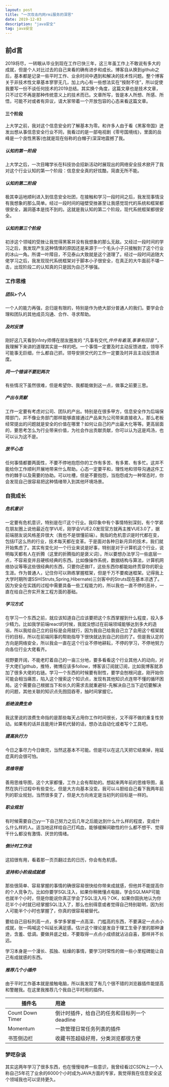 ```yaml
---
layout: post  
title: "一次攻击内网rmi服务的深思"  
date: 2019-12-03
description: "java安全"
tag: java安全
---
```


##  前d言

2019将尽，一转眼从毕业到现在工作已快三年，这三年虽工作上不敢说有多大的成就，但是个人对比过去的自己来看的确有进步和成长。博客自从换到github之后，基本都是记录一些平时工作、业余时间中遇到和解决的技术性问题。整个博客关于非技术性文章基本寥寥无几，加上内心有一些想法实在“按耐不住”，所以促使我要写一份不谈任何技术的2019总结。其实换个角度，这篇文章也是技术文章，只不过它不再是那种传统意义上的技术而已。文章所写，皆是本人所想、所感、所悟，可能不对或者有异议，请大家带着一个开放包容的心态来看这篇文章。

#### 三个阶段

上大学之前，我对这个信息安全的了解基本为零。和许多人由于看《黑客帝国》迸发出想从事信息安全行业不同，我看过的是一部电视剧《零号国境线》，里面的岳峰是一个良性黑客(也就是现在俗称的白帽子)深深地震撼了我。

#####  认知的第一阶段

上大学之后，一次目睹学长在科技协会招新活动时展现出的网络安全技术掀开了我对这个行业认知的第一个阶段：信息安全真的好炫酷，简直无所不能。

#####  认知的第二阶段

极其幸运地顺利进入到信息安全社团，在接触和学习一段时间之后，我发现事情没有我想象的那么简单。经过一段时间的碰壁受挫甚至让我感觉现代的系统和框架都很安全，漏洞基本是找不到的。这就是我认知的第二个阶段，现代系统框架都很安全。

#####  认知的第三个阶段

初涉这个领域的受挫让我觉得黑客并没有我想象的那么无敌。又经过一段时间的学习之后，我发现产生这种情愫的原因还是来源于一个毛头小子只接触到了这个行业的冰山一角。所谓一叶障目，不见泰山大致就是这个道理了。经过一段时间追随大佬学习之后，我发现现代系统框架对于脚本小子很安全，在真正的大牛面前不堪一击，出现阶段二的认知真的只是因为自己不够强。

### 工作思维

#####  团队>个人

一个人的能力再强，总归是有限的，特别是作为绝大部分普通人的我们。要学会合理和团队的其他成员沟通、合作、寻求帮助。

#####  及时反馈

刚好这几天看到n1nty师傅在朋友圈发的 “凡事有交代,*件件有着落*,*事事有回音* ”，我理解下来讲的道理其实是一样的吧。一个事情一定要及时主动反馈进度，领导不可能事无巨细，什么都自己抓，领导安排交代的工作一定要及时并且主动反馈进度。

#####  同一个错误不要犯两次

有些情况下虽然很难，但是希望你、我都能做到这一点，做事之前要三思。

#####  产出与贡献

工作一定要有考虑对公司、团队的产出。特别是在很多甲方，信息安全作为后端保障部门，并不像业务部门那样能够直接通过产品来为公司带来直接收入，那么老板经常提出的问题就是安全的价值在哪里？如何让自己的产出最大化等等。更高层面的，要思考怎么为行业带来价值，为社会作出贡献贡献，你可以认为这是鸡汤，也可以认为这不是。

#####  放平心态

任何事情都要两面性，不要不停地抱怨你的工作有多苦、有多累、有多忙。这并不能给你工作顺利开展地带来什么帮助。心态一定要平和，理性地和领导沟通这件工作的棘手以及需要的协助。可以吐槽，但是不要抱怨，当抱怨成为一种常态时，你会发现自己很容易把这种情绪带入到其他环境场景。



###  自我成长

#####  危机意识

一定要有危机意识，特别是在IT这个行业。我印象中有个事情特别深刻，有个学弟在朋友圈上说他最近在学VUE，刚学会VUE2.0发现官方就再主推VUE3.0了，据前端朋友说风格差异很大（我也不是很懂前端）。我指的危机意识是时代都在变，包括IT这么热的行业，技术每天都在变革。于是面对各种日新月异的技术，我们就开始焦虑了。其实有变化对一个行业来说是好事，特别是对于计算机这个行业，说明每天都有人在折腾（这里的折腾指的是褒义词）。所以要想办法学习一些底层一点，不容易变并且硬核经典的东西。比如像操作系统，数据结构与算法，计算机网络协议等等这些很经典的东西，只要你还做IT，这些东西你都能始终贯穿你的职业生涯。作为普通人，记住你可以熟练掌握框架，但是千万不要痴迷框架。记得我上大学时期所谓SSH(Struts,Spring,Hibernate)三剑客中的Struts现在基本凉透了。因为安全在实践的过程中需要具备一些工程能力的，所以我也一直不停的恶补，一直在给自己夯实开发工程方面的基础。



#####  学习方式

在学习一个东西之前，就应该知道自己应该要把这个东西掌握到什么程度，投入多少精力。比如我学前端react的时候，我就没想过在前端领域能够达到多大的造诣，所以我给自己立的目标是会用就行，因为我自己给我自己立了会用这个框架就行的目标，所以在前端同事的帮助指导下很快就达到自己的目的了。但是我认定的方向是网络安全，所以我会一直在这个行业不停地耕耘，不停的学习，不停地努力向各位行业大佬看齐。

视野要开阔，不能老盯着自己的一亩三分地，要多看看这个行业其他人的动向，对于大佬们github，推特，微博应该多follow，博客该订阅就订阅，比如我博客就添加了很多大佬的右链。学习一个东西的时候要有耐性，要学会刨根问底，刚开始你可能会相当痛苦，陷入这个搜索这个知识点，发现有其他知识点连带不懂的循环困局。这个需要自己根据当下和长久的需求去就重避轻-先解决自己当下迫切要解决的问题，其他关联的知识点先囫囵吞枣，抽时间掌握它。





#####  拒绝浪费生命

我这里说的浪费生命指的是那些每天占用你工作时间很长，又不得不做的重复性劳动。如果有的话并且能用计算机代替的话，想办法自动化或者写个工具吧。

#####  提高执行力

今日之事尽力今日做完，当然这基本不可能。但是可以在这几天把它结束掉，拖延症真的会很可怕。

#####  思维导图

善用思维导图，这个大家都懂，工作上会有帮助的。想起来两年前的思维导图，虽然在执行过程中有些变化，但是大方向基本没变。我可以斗胆给自己看下我两年前列的职业规划，当然很多变了，但是大方向肯定是当初列的目标是一样的。

#####  职业规划

有时候需要自己yy一下自己努力之后几年之后能达到什么什么样的程度，变成什么什么样的人。适当地这样给自己打鸡血，能够缓解间歇性的什么都不想干、觉得干什么都没有激情、厌世的情绪。

#####  倒计时工作法

这招很有用，看着那一页页翻过去的日历，你会有危机感。

#####  坚持和小阶段成就感

那些很简单、容易掌握的事情的确很容易很快给你带来成就感，但他并不能提高你的个人竞争力。比如你要学SQL注入，如果你稍微懂点电脑，学会SQLMAP可能也就半个小时，但是你能说你真正学会了SQL注入吗？OK，如果你固执地认为你花半个小时就已经掌握SQL注入了，那么也别得意或者觉得自己特别聪明，因为别人可能半个小时也掌握了，你真的很容易被替代。

要给自己目标列高一点，多学多掌握一点高深、门槛高的东西，不要满足一点点小成就，张一鸣喊这个叫延长满足感。估计这个理论是发自于理工生骨子里的那种谦逊，含羞、低调。要做井底之蛙，不要取得一点点小成绩就沾沾自喜，那样并不长远。

学习本身是一个漫长、孤独、枯燥的事情，要学习时常性的做一些小里程碑能让自己有成就感的东西。

#####  推荐几个小插件

由于平时工作基本就是接触电脑，所以我发现了有几个很不错的浏览器插件能提高和警醒我。在这里我推荐几个我自己平时用的插件。

| 插件名           | 用途                                         |      |
| ---------------- | :------------------------------------------- | ---- |
| Count Down Timer | 倒计时插件，给自己的任务和目标列一个deadline |      |
| Momentum         | 一款管理日常任务列表的插件                   |      |
| 书签侧边栏       | 收藏书签超级好用，分类浏览都很方便           |      |

### 梦呓杂谈

其实这两年学习了很多东西，也在慢慢培养一些意识，我曾经看过CSDN上一个人称自己5年花了业余的6000个小时成为JAVA方面的专家，我觉得我在信息安全这个领域我也可以坚持更久。
